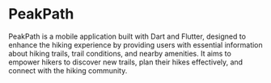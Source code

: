 # PeakPath
PeakPath is a mobile application built with Dart and Flutter, designed to enhance the hiking experience by providing users with essential information about hiking trails, trail conditions, and nearby amenities. It aims to empower hikers to discover new trails, plan their hikes effectively, and connect with the hiking community.
